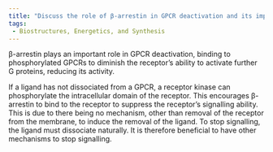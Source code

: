 ```yaml
---
title: "Discuss the role of β-arrestin in GPCR deactivation and its impact on further G protein activation."
tags:
 - Biostructures, Energetics, and Synthesis
---
```

β-arrestin plays an important role in GPCR deactivation, binding to phosphorylated GPCRs to diminish the receptor’s ability to activate further G proteins, reducing its activity. 

If a ligand has not dissociated from a GPCR, a receptor kinase can phosphorylate the intracellular domain of the receptor. This encourages β-arrestin to bind to the receptor to suppress the receptor’s signalling ability. This is due to there being no mechanism, other than removal of the receptor from the membrane, to induce the removal of the ligand. To stop signalling, the ligand must dissociate naturally. It is therefore beneficial to have other mechanisms to stop signalling. 
